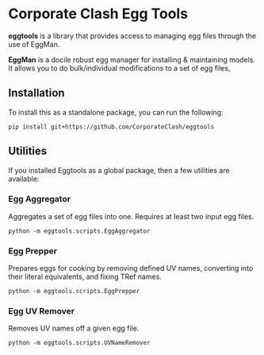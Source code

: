 # Corporate Clash Egg Tools

**eggtools** is a library that provides access to managing egg files through the use of EggMan.

**EggMan** is a docile robust egg manager for installing & maintaining models. 
It allows you to do bulk/individual modifications to a set of egg files,

## Installation
To install this as a standalone package, you can run the following:
```
pip install git+https://github.com/CorporateClash/eggtools
```

## Utilities
If you installed Eggtools as a global package, then a few utilities are available:

### Egg Aggregator
Aggregates a set of egg files into one. Requires at least two input egg files.
```
python -m eggtools.scripts.EggAggregator
```

### Egg Prepper
Prepares eggs for cooking by removing defined UV names, converting <ObjectTypes> into their literal equivalents, and
fixing TRef names.
```
python -m eggtools.scripts.EggPrepper
```

### Egg UV Remover
Removes UV names off a given egg file.
```
python -m eggtools.scripts.UVNameRemover
```
